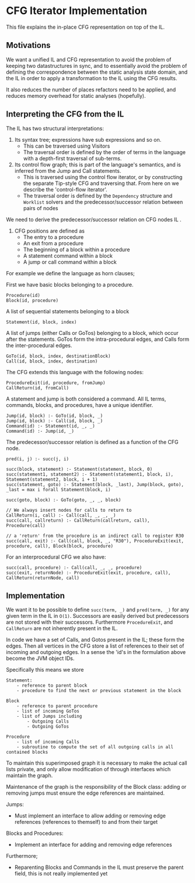 CFG Iterator Implementation
===========================

This file explains the in-place CFG representation on top of the IL.

Motivations
-----------

We want a unified IL and CFG representation to avoid the problem of keeping two datastructures in sync, 
and to essentially avoid the problem of defining the correspondence between the static analysis state domain, and 
the IL in order to apply a transformation to the IL using the CFG results.  

It also reduces the number of places refactors need to be applied, and reduces memory overhead for static analyses 
(hopefully). 


Interpreting the CFG from the IL
--------------------------------

The IL has two structural interpretations:

1. Its syntax tree; expressions have sub expressions and so on.
    - This can be traversed using Visitors
    - The traversal order is defined by the order of terms in the language with a depth-first traversal of sub-terms.
2. Its control flow graph; this is part of the language's semantics, and is inferred from the Jump and Call statements.
    - This is traversed using the control flow iterator, or by constructing the separate Tip-style CFG and traversing that.
      From here on we describe the 'control-flow iterator'.
    - The traversal order is defined by the `Dependency` structure and `Worklist` solvers and the predecessor/successor
      relation between pairs of nodes

We need to derive the predecessor/successor relation on CFG nodes IL .

1. CFG positions are defined as 
    - The entry to a procedure
    - An exit from a procedure
    - The beginning of a block within a procedure
    - A statement command within a block
    - A jump or call command within a block

For example we define the language as horn clauses;

First we have basic blocks belonging to a procedure. 

    Procedure(id)
    Block(id, procedure) 

A list of sequential statements belonging to a block

    Statement(id, block, index)

A list of jumps (either Calls or GoTos) belonging to a block, which occur after the statements. GoTos form the 
intra-procedural edges, and Calls form the inter-procedural edges. 

    GoTo(id, block, index, destinationBlock) 
    Call(id, block, index, destination) 

The CFG extends this language with the following nodes:

    ProcedureExit(id, procedure, fromJump)
    CallReturn(id, fromCall)

A statement and jump is both considered a command. All IL terms, commands, blocks, and procedures, have a unique 
identifier. 

    Jump(id, block) :- GoTo(id, block, _) 
    Jump(id, block) :- Call(id, block, _) 
    Command(id) :- Statement(id, _, _)
    Command(id) :- Jump(id, _)

The predecessor/successor relation is defined as a function of the CFG node.

    pred(i, j) :- succ(j, i)

    succ(block, statement) :- Statement(statement, block, 0)
    succ(statement1, statement2) :- Statement(statement1, block, i), Statement(statement2, block, i + 1)
    succ(statement, goto) :- Statement(block, _last), Jump(block, goto), _last = max i forall Statement(block, i)

    succ(goto, block) :- GoTo(goto, _, _, block) 

    // We always insert nodes for calls to return to
    CallReturn(i, call) :- Call(call, _, _, _)
    succ(call, callreturn) :- CallReturn(callreturn, call), Procedure(call)

    // a 'return' from the procedure is an indirect call to register R30
    succ(call, exit) :- Call(call, block, _, "R30"), ProcedureExit(exit, procedure, call), Block(block, procedure)

For an interprocedural CFG we also have:

    succ(call, procedure) :- Call(call, _, _, procedure) 
    succ(exit, returnNode) :- ProcedureExit(exit, procedure, call), CallReturn(returnNode, call)

Implementation
--------------

We want it to be possible to define `succ(term, _)` and `pred(term, _)` for any given term in the IL in `O(1)`. 
Successors are easily derived but predecessors are not stored with their successors. Furthermore `ProcedureExit`, 
and `CallReturn` are not inherently present in the IL. 

In code we have a set of Calls, and Gotos present in the IL; these form the edges. Then all vertices in the CFG 
store a list of references to their set of incoming and outgoing edges. In a sense the 'id's in the formulation above 
become the JVM object IDs.

Specifically this means we store

    Statement:
        - reference to parent block
        - procedure to find the next or previous statement in the block

    Block
        - reference to parent procedure
        - list of incoming GoTos
        - list of Jumps including
            - Outgoing Calls
            - Outgoing GoTos
        
    Procedure
        - list of incoming Calls
        - subroutine to compute the set of all outgoing calls in all contained blocks

To maintain this superimposed graph it is necessary to make the actual call lists private, and only allow 
modification of through interfaces which maintain the graph.  

Maintenance of the graph is the responsibility of the Block class: adding or removing jumps must ensure the edge 
    references are maintained.

Jumps:
- Must implement an interface to allow adding or removing edge references (references to themself) to and from their 
  target 

Blocks and Procedures:
- Implement an interface for adding and removing edge references 

Furthermore;
- Reparenting Blocks and Commands in the IL must preserve the parent field, this is not really implemented yet
